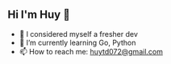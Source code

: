 ## Hi I'm Huy 👋
- 🔭 I considered myself a fresher dev
- 🌱 I’m currently learning Go, Python
- 📫 How to reach me: huytd072@gmail.com

<!--
**messdev072/messdev072** is a ✨ _special_ ✨ repository because its `README.md` (this file) appears on your GitHub profile.

Here are some ideas to get you started:

- 🔭 I’m currently working on ...
- 🌱 I’m currently learning ...
- 👯 I’m looking to collaborate on ...
- 🤔 I’m looking for help with ...
- 💬 Ask me about ...
- 📫 How to reach me: ...
- 😄 Pronouns: ...
- ⚡ Fun fact: ...
-->
